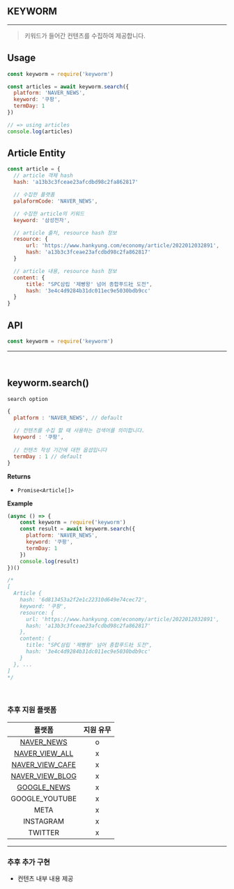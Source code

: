 ## KEYWORM
---
> 키워드가 들어간 컨텐츠를 수집하여 제공합니다. 

## Usage
```js
const keyworm = require('keyworm')

const articles = await keyworm.search({ 
  platform: 'NAVER_NEWS',
  keyword: '쿠팡',
  termDay: 1 
})

// => using articles
console.log(articles)
```

## Article Entity
``` js
const article = {
  // article 객체 hash
  hash: 'a13b3c3fceae23afcdbd98c2fa862817'

  // 수집한 플랫폼 
  palaformCode: 'NAVER_NEWS',

  // 수집한 article의 키워드
  keyword: '삼성전자',

  // article 출처, resource hash 정보
  resource: {
      url: 'https://www.hankyung.com/economy/article/2022012032891',
      hash: 'a13b3c3fceae23afcdbd98c2fa862817'
  }

  // article 내용, resource hash 정보 
  content: {
      title: "SPC삼립 '제빵왕' 넘어 종합푸드社 도전",
      hash: '3e4c4d9284b31dc011ec9e5030bdb9cc'
  }  
}
```


## API
```js
const keyworm = require('keyworm')
```
---------------------------------
</br>


## keyworm.search()

`search option`
```js
{
  platform : 'NAVER_NEWS', // default
  
  // 컨텐츠를 수집 할 때 사용하는 검색어를 의미합니다.
  keyword : '쿠팡',
  
  // 컨텐츠 작성 기간에 대한 옵셥입니다
  termDay : 1 // default
}
```

__Returns__ 
* `Promise<Article[]>`

__Example__
```js
(async () => {
    const keyworm = require('keyworm')
    const result = await keyworm.search({
      platform: 'NAVER_NEWS',
      keyword: '쿠팡',
      termDay: 1
    })
    console.log(result)
})()

/*
[
  Article {
    hash: '6d813453a2f2e1c22310d649e74cec72',
    keyword: '쿠팡',
    resource: {
      url: 'https://www.hankyung.com/economy/article/2022012032891',
      hash: 'a13b3c3fceae23afcdbd98c2fa862817'
    },
    content: {
      title: "SPC삼립 '제빵왕' 넘어 종합푸드社 도전",
      hash: '3e4c4d9284b31dc011ec9e5030bdb9cc'
    }
  }, ...
]
*/

```
</br>

### 추후 지원 플랫폼

|**플랫폼**|**지원 유무**|
|:-------:|:-------:|
| [NAVER_NEWS](https://search.naver.com/search.naver?where=news&sm=tab_jum&query=apple) | o |
| [NAVER_VIEW_ALL](https://search.naver.com/search.naver?where=view&sm=tab_jum&query=apple) | x |
| [NAVER_VIEW_CAFE](https://search.naver.com/search.naver?where=cafe&query=apple&srchby=text) | x |
| [NAVER_VIEW_BLOG](https://search.naver.com/search.naver?where=blog&query=apple) | x |
| [GOOGLE_NEWS](https://www.google.com/search?q=apple&tbm=nws) | x |
| GOOGLE_YOUTUBE | x |
| META | x |
| INSTAGRAM | x |
| TWITTER | x |

---------------------------------

### 추후 추가 구현
* 컨텐츠 내부 내용 제공
